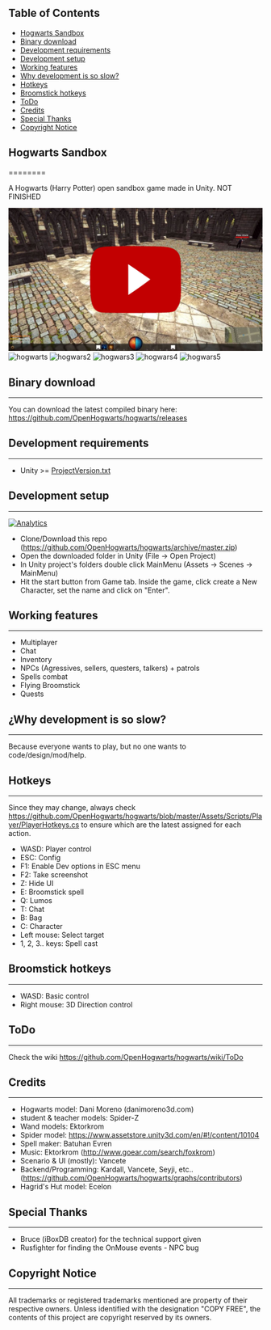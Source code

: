 ## Table of Contents
- [Hogwarts Sandbox](#hogwarts-sandbox)
- [Binary download](#binary-download)
- [Development requirements](#development-requirements)
- [Development setup](#development-setup)
- [Working features](#working-features)
- [Why development is so slow?](#why-so-slow)
- [Hotkeys](#hotkeys)
- [Broomstick hotkeys](#broomstick-hotkeys)
- [ToDo](#todo)
- [Credits](#credits)
- [Special Thanks](#special-thanks)
- [Copyright Notice](#copyright-notice)

## Hogwarts Sandbox
========

A Hogwarts (Harry Potter) open sandbox game made in Unity. NOT FINISHED

[![OpenHogwarts demo](https://raw.githubusercontent.com/OpenHogwarts/hogwarts/master/Screenshots/video_preview.jpg)](https://www.youtube.com/watch?v=Kra8mhuHzx4 "OpenHogwarts demo")
![hogwarts](https://raw.githubusercontent.com/OpenHogwarts/hogwarts/master/Screenshots/screen1.jpg)
![hogwars2](https://raw.githubusercontent.com/OpenHogwarts/hogwarts/master/Screenshots/screen2.jpg)
![hogwars3](https://raw.githubusercontent.com/OpenHogwarts/hogwarts/master/Screenshots/screen3.jpg)
![hogwars4](https://raw.githubusercontent.com/OpenHogwarts/hogwarts/master/Screenshots/screen4.jpg)
![hogwars5](https://raw.githubusercontent.com/OpenHogwarts/hogwarts/master/Screenshots/screen5.jpg)

## Binary download
-------------

You can download the latest compiled binary here: https://github.com/OpenHogwarts/hogwarts/releases

## Development requirements
-------------
- Unity >= [ProjectVersion.txt](https://github.com/OpenHogwarts/hogwarts/blob/master/ProjectSettings/ProjectVersion.txt)

## Development setup
-------------
[![Analytics](https://ga-beacon.appspot.com/UA-17476024-7/hogwarts/readme?pixel)](https://github.com/OpenHogwarts/hogwarts)

- Clone/Download this repo (https://github.com/OpenHogwarts/hogwarts/archive/master.zip)
- Open the downloaded folder in Unity (File -> Open Project)
- In Unity project's folders double click MainMenu (Assets -> Scenes -> MainMenu)
- Hit the start button from Game tab. Inside the game, click create a New Character, set the name and click on "Enter".


## Working features
-------------
- Multiplayer
- Chat
- Inventory
- NPCs (Agressives, sellers, questers, talkers) + patrols
- Spells combat
- Flying Broomstick
- Quests

## ¿Why development is so slow?
------------------
Because everyone wants to play, but no one wants to code/design/mod/help.


## Hotkeys
------------------
Since they may change, always check https://github.com/OpenHogwarts/hogwarts/blob/master/Assets/Scripts/Player/PlayerHotkeys.cs to ensure which are the latest assigned for each action.
- WASD: Player control
- ESC: Config
- F1: Enable Dev options in ESC menu
- F2: Take screenshot
- Z: Hide UI
- E: Broomstick spell 
- Q: Lumos
- T: Chat
- B: Bag
- C: Character
- Left mouse: Select target
- 1, 2, 3.. keys: Spell cast

## Broomstick hotkeys
------------------
- WASD: Basic control
- Right mouse: 3D Direction control

## ToDo
------
Check the wiki https://github.com/OpenHogwarts/hogwarts/wiki/ToDo


## Credits
-------------

- Hogwarts model: Dani Moreno (danimoreno3d.com)
- student & teacher models: Spider-Z
- Wand models: Ektorkrom
- Spider model: https://www.assetstore.unity3d.com/en/#!/content/10104
- Spell maker: Batuhan Evren
- Music: Ektorkrom (http://www.goear.com/search/foxkrom)
- Scenario & UI (mostly): Vancete
- Backend/Programming: Kardall, Vancete, Seyji, etc.. (https://github.com/OpenHogwarts/hogwarts/graphs/contributors)
- Hagrid's Hut model: Ecelon

## Special Thanks
-------------
- Bruce (iBoxDB creator) for the technical support given
- Rusfighter for finding the OnMouse events - NPC bug

## Copyright Notice
-------------
All trademarks or registered trademarks mentioned are property of their respective owners. Unless identified with the designation "COPY FREE", the contents of this project are copyright reserved by its owners.

